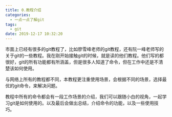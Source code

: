 ```yaml
---
title: 0.教程介绍
categories:
  - 一点一点了解git
tags:
  - git
date: 2019-12-17 10:32:20
---
```


市面上已经有很多的git教程了，比如廖雪峰老师的git教程，还有阮一峰老师写的关于git的一些教程。我在刚开始接触git的时候，就是读的他们教程。他们写的都很好，git的所有功能都有所涵盖，但是很多人知道了命令，但在工作中还是不清楚该如何使用。

与网络上所有的教程都不同，本教程更注重使用场景，会根据不同的场景，选择最优的git命令，来解决问题。

教程中所有的命令都会有一段工作场景的介绍，我们可以跟随小白的视角，一起学习git是如何使用的。以及最后会做出总结，介绍命令的功能，以及一些使用技巧。

